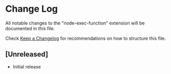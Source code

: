 # Change Log

All notable changes to the "node-exec-function" extension will be documented in this file.

Check [Keep a Changelog](http://keepachangelog.com/) for recommendations on how to structure this file.

## [Unreleased]

- Initial release